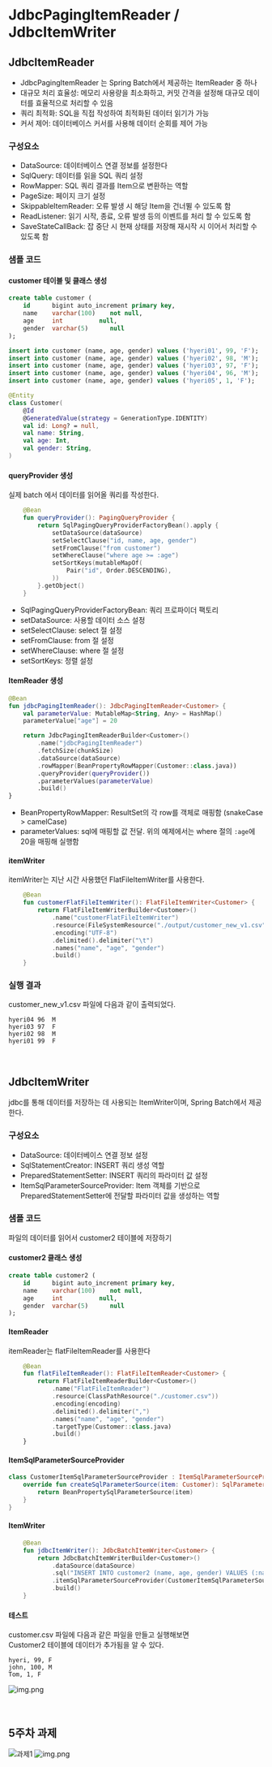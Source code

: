 # JdbcPagingItemReader / JdbcItemWriter

## JdbcItemReader
- JdbcPagingItemReader 는 Spring Batch에서 제공하는 ItemReader 중 하나
- 대규모 처리 효율성: 메모리 사용량을 최소화하고, 커밋 간격을 설정해 대규모 데이터를 효율적으로 처리할 수 있음
- 쿼리 최적화: SQL을 직접 작성하여 최적화된 데이터 읽기가 가능
- 커서 제어: 데이터베이스 커서를 사용해 데이터 순회를 제어 가능

### 구성요소
- DataSource: 데이터베이스 연결 정보를 설정한다
- SqlQuery: 데이터를 읽을 SQL 쿼리 설정
- RowMapper: SQL 쿼리 결과를 Item으로 변환하는 역할
- PageSize: 페이지 크기 설정
- SkippableItemReader: 오류 발생 시 해당 Item을 건너뛸 수 있도록 함
- ReadListener: 읽기 시작, 종료, 오류 발생 등의 이벤트를 처리 할 수 있도록 함
- SaveStateCallBack: 잡 중단 시 현재 상태를 저장해 재시작 시 이어서 처리할 수 있도록 함


### 샘플 코드
#### customer 테이블 및 클래스 생성
```sql
create table customer (
    id      bigint auto_increment primary key,
    name    varchar(100)    not null,
    age     int          null,
    gender  varchar(5)      null
);

insert into customer (name, age, gender) values ('hyeri01', 99, 'F');
insert into customer (name, age, gender) values ('hyeri02', 98, 'M');
insert into customer (name, age, gender) values ('hyeri03', 97, 'F');
insert into customer (name, age, gender) values ('hyeri04', 96, 'M');
insert into customer (name, age, gender) values ('hyeri05', 1, 'F');
```

```kotlin
@Entity
class Customer(
    @Id
    @GeneratedValue(strategy = GenerationType.IDENTITY)
    val id: Long? = null,
    val name: String,
    val age: Int,
    val gender: String,
)
```

#### queryProvider 생성
실제 batch 에서 데이터를 읽어올 쿼리를 작성한다.
```kotlin
    @Bean
    fun queryProvider(): PagingQueryProvider {
        return SqlPagingQueryProviderFactoryBean().apply {
            setDataSource(dataSource)
            setSelectClause("id, name, age, gender")
            setFromClause("from customer")
            setWhereClause("where age >= :age")
            setSortKeys(mutableMapOf(
                Pair("id", Order.DESCENDING),
            ))
        }.getObject()
    }
```
- SqlPagingQueryProviderFactoryBean: 쿼리 프로파이더 팩토리
- setDataSource: 사용할 데이터 소스 설정
- setSelectClause: select 절 설정
- setFromClause: from 절 설정
- setWhereClause: where 절 설정
- setSortKeys: 정렬 설정

#### ItemReader 생성
```kotlin
@Bean
fun jdbcPagingItemReader(): JdbcPagingItemReader<Customer> {
    val parameterValue: MutableMap<String, Any> = HashMap()
    parameterValue["age"] = 20

    return JdbcPagingItemReaderBuilder<Customer>()
        .name("jdbcPagingItemReader")
        .fetchSize(chunkSize)
        .dataSource(dataSource)
        .rowMapper(BeanPropertyRowMapper(Customer::class.java))
        .queryProvider(queryProvider())
        .parameterValues(parameterValue)
        .build()
}
```
- BeanPropertyRowMapper: ResultSet의 각 row를 객체로 매핑함 (snakeCase > camelCase)
- parameterValues: sql에 매핑할 값 전달. 위의 예제에서는 where 절의 `:age`에 20을 매핑해 실행함

#### itemWriter
itemWriter는 지난 시간 사용했던 FlatFileItemWriter를 사용한다.
```kotlin
    @Bean
    fun customerFlatFileItemWriter(): FlatFileItemWriter<Customer> {
        return FlatFileItemWriterBuilder<Customer>()
            .name("customerFlatFileItemWriter")
            .resource(FileSystemResource("./output/customer_new_v1.csv"))
            .encoding("UTF-8")
            .delimited().delimiter("\t")
            .names("name", "age", "gender")
            .build()
    }
```

### 실행 결과
customer_new_v1.csv 파일에 다음과 같이 출력되었다.
```
hyeri04	96	M
hyeri03	97	F
hyeri02	98	M
hyeri01	99	F
```

<br />

## JdbcItemWriter
jdbc를 통해 데이터를 저장하는 데 사용되는 ItemWriter이며, Spring Batch에서 제공한다.

### 구성요소
- DataSource: 데이터베이스 연결 정보 설정
- SqlStatementCreator: INSERT 쿼리 생성 역할
- PreparedStatementSetter: INSERT 쿼리의 파라미터 값 설정
- ItemSqlParameterSourceProvider: Item 객체를 기반으로 PreparedStatementSetter에 전달할 파라미터 값을 생성하는 역할

### 샘플 코드
파일의 데이터를 읽어서 customer2 테이블에 저장하기
#### customer2 클래스 생성
```sql
create table customer2 (
    id      bigint auto_increment primary key,
    name    varchar(100)    not null,
    age     int          null,
    gender  varchar(5)      null
);
```

#### ItemReader
itemReader는 flatFileItemReader를 사용한다
```kotlin
    @Bean
    fun flatFileItemReader(): FlatFileItemReader<Customer> {
        return FlatFileItemReaderBuilder<Customer>()
            .name("FlatFileItemReader")
            .resource(ClassPathResource("./customer.csv"))
            .encoding(encoding)
            .delimited().delimiter(",")
            .names("name", "age", "gender")
            .targetType(Customer::class.java)
            .build()
    }
```

#### ItemSqlParameterSourceProvider
```kotlin
class CustomerItemSqlParameterSourceProvider : ItemSqlParameterSourceProvider<Customer> {
    override fun createSqlParameterSource(item: Customer): SqlParameterSource {
        return BeanPropertySqlParameterSource(item)
    }
}
```


#### ItemWriter
```kotlin
    @Bean
    fun jdbcItemWriter(): JdbcBatchItemWriter<Customer> {
        return JdbcBatchItemWriterBuilder<Customer>()
            .dataSource(dataSource)
            .sql("INSERT INTO customer2 (name, age, gender) VALUES (:name, :age, :gender)")
            .itemSqlParameterSourceProvider(CustomerItemSqlParameterSourceProvider())
            .build()
    }
```

#### 테스트
customer.csv 파일에 다음과 같은 파일을 만들고 실행해보면 \
Customer2 테이블에 데이터가 추가됨을 알 수 있다.

```
hyeri, 99, F
john, 100, M
Tom, 1, F
```

![img.png](../image/정혜리_chapter5.png)

<br />

## 5주차 과제
![과제1](../image/정혜리-settlement-daily.png)
![img.png](../image/정혜리-settlement-monthly.png)
